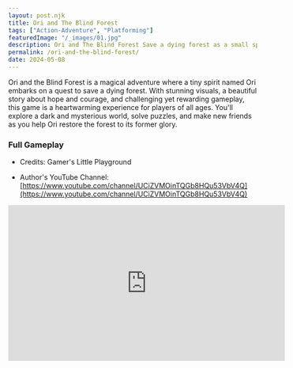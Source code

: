 ```yaml
---
layout: post.njk
title: Ori and The Blind Forest
tags: ["Action-Adventure", "Platforming"]
featuredImage: "/_images/01.jpg"
description: Ori and The Blind Forest Save a dying forest as a small spirit. Master challenging platforming in this beautiful adventure.
permalink: /ori-and-the-blind-forest/
date: 2024-05-08
---
```


Ori and the Blind Forest is a magical adventure where a tiny spirit named Ori embarks on a quest to save a dying forest. With stunning visuals, a beautiful story about hope and courage, and challenging yet rewarding gameplay, this game is a heartwarming experience for players of all ages. You'll explore a dark and mysterious world, solve puzzles, and make new friends as you help Ori restore the forest to its former glory.

### Full Gameplay

- Credits: Gamer's Little Playground

- Author's YouTube Channel: [https://www.youtube.com/channel/UCiZVMOinTQGb8HQu53VbV4Q](https://www.youtube.com/channel/UCiZVMOinTQGb8HQu53VbV4Q)
<iframe width="560" height="315" src="https://www.youtube.com/embed/ey4Dk0dZD0o?si=rIckVula7s4-PQm3" title="YouTube video player" frameborder="0" allow="accelerometer; autoplay; clipboard-write; encrypted-media; gyroscope; picture-in-picture; web-share" referrerpolicy="strict-origin-when-cross-origin" allowfullscreen></iframe>
